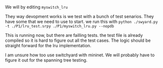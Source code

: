 We will by editing `myswitch_lru`

They way devopment works is we test with a bunch of test senarios.
They have some that we need to use to start. we run this with
`python ./swyard.py -t ./P1/lru_test.srpy ./P1/myswitch_lru.py --nopdb`

This is running now, but there are failling tests. 
the test file is already compiled so it is hard to figure out
all the test cases. The logic should be straight forward for 
the lru implementation.

I am unsure how too use switchyard with mininet.
We will probably have to figure it out for the spanning tree
testing.